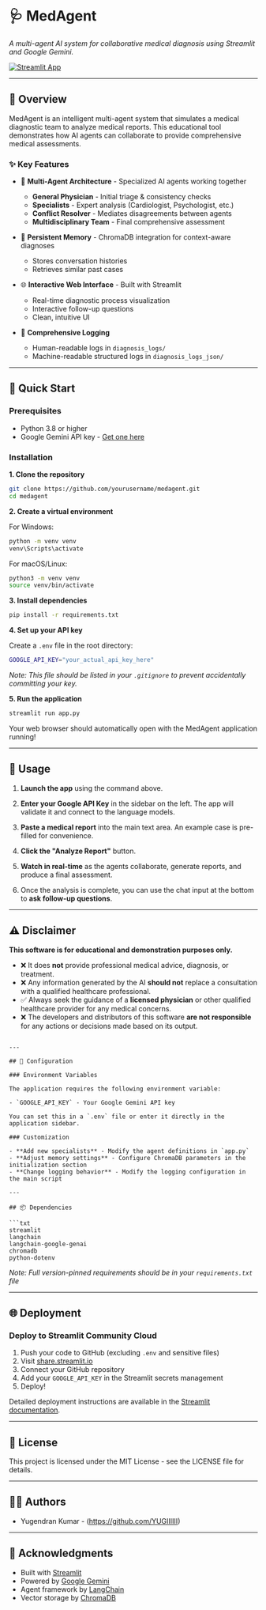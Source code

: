 # 🩺 MedAgent

*A multi-agent AI system for collaborative medical diagnosis using Streamlit and Google Gemini.*

[![Streamlit App](https://static.streamlit.io/badges/streamlit_badge_black_white.svg)](https://medtriage.streamlit.app/)

---

## 📌 Overview

MedAgent is an intelligent multi-agent system that simulates a medical diagnostic team to analyze medical reports. This educational tool demonstrates how AI agents can collaborate to provide comprehensive medical assessments.

### ✨ Key Features

- 🤖 **Multi-Agent Architecture** - Specialized AI agents working together
  - **General Physician** - Initial triage & consistency checks
  - **Specialists** - Expert analysis (Cardiologist, Psychologist, etc.)
  - **Conflict Resolver** - Mediates disagreements between agents
  - **Multidisciplinary Team** - Final comprehensive assessment
  
- 🧠 **Persistent Memory** - ChromaDB integration for context-aware diagnoses
  - Stores conversation histories
  - Retrieves similar past cases
  
- 🌐 **Interactive Web Interface** - Built with Streamlit
  - Real-time diagnostic process visualization
  - Interactive follow-up questions
  - Clean, intuitive UI
  
- 📝 **Comprehensive Logging**
  - Human-readable logs in `diagnosis_logs/`
  - Machine-readable structured logs in `diagnosis_logs_json/`

---

## 🚀 Quick Start

### Prerequisites

- Python 3.8 or higher
- Google Gemini API key - [Get one here](https://makersuite.google.com/app/apikey)

### Installation

**1. Clone the repository**

```bash
git clone https://github.com/yourusername/medagent.git
cd medagent
```

**2. Create a virtual environment**

For Windows:
```bash
python -m venv venv
venv\Scripts\activate
```

For macOS/Linux:
```bash
python3 -m venv venv
source venv/bin/activate
```

**3. Install dependencies**

```bash
pip install -r requirements.txt
```

**4. Set up your API key**

Create a `.env` file in the root directory:

```bash
GOOGLE_API_KEY="your_actual_api_key_here"
```

*Note: This file should be listed in your `.gitignore` to prevent accidentally committing your key.*

**5. Run the application**

```bash
streamlit run app.py
```

Your web browser should automatically open with the MedAgent application running!

---

## 📖 Usage

1. **Launch the app** using the command above.

2. **Enter your Google API Key** in the sidebar on the left. The app will validate it and connect to the language models.

3. **Paste a medical report** into the main text area. An example case is pre-filled for convenience.

4. **Click the "Analyze Report"** button.

5. **Watch in real-time** as the agents collaborate, generate reports, and produce a final assessment.

6. Once the analysis is complete, you can use the chat input at the bottom to **ask follow-up questions**.

---

## ⚠️ Disclaimer

**This software is for educational and demonstration purposes only.**

- ❌ It does **not** provide professional medical advice, diagnosis, or treatment.
- ❌ Any information generated by the AI **should not** replace a consultation with a qualified healthcare professional.
- ✅ Always seek the guidance of a **licensed physician** or other qualified healthcare provider for any medical concerns.
- ❌ The developers and distributors of this software **are not responsible** for any actions or decisions made based on its output.

```

---

## 🔧 Configuration

### Environment Variables

The application requires the following environment variable:

- `GOOGLE_API_KEY` - Your Google Gemini API key

You can set this in a `.env` file or enter it directly in the application sidebar.

### Customization

- **Add new specialists** - Modify the agent definitions in `app.py`
- **Adjust memory settings** - Configure ChromaDB parameters in the initialization section
- **Change logging behavior** - Modify the logging configuration in the main script

---

## 📦 Dependencies

```txt
streamlit
langchain
langchain-google-genai
chromadb
python-dotenv
```

*Note: Full version-pinned requirements should be in your `requirements.txt` file*

---

## 🌐 Deployment

### Deploy to Streamlit Community Cloud

1. Push your code to GitHub (excluding `.env` and sensitive files)
2. Visit [share.streamlit.io](https://share.streamlit.io)
3. Connect your GitHub repository
4. Add your `GOOGLE_API_KEY` in the Streamlit secrets management
5. Deploy!

Detailed deployment instructions are available in the [Streamlit documentation](https://docs.streamlit.io/streamlit-community-cloud/deploy-your-app).

---


## 📄 License

This project is licensed under the MIT License - see the LICENSE file for details.

---

## 👨‍💻 Authors

- Yugendran Kumar - (https://github.com/YUGIIIIII)

---

## 🙏 Acknowledgments

- Built with [Streamlit](https://streamlit.io/)
- Powered by [Google Gemini](https://deepmind.google/technologies/gemini/)
- Agent framework by [LangChain](https://www.langchain.com/)
- Vector storage by [ChromaDB](https://www.trychroma.com/)
